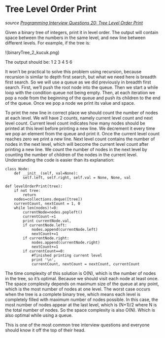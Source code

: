 # Tree Level Order Print

_source [Programming Interview Questions 20: Tree Level Order Print](http://www.ardendertat.com/2011/12/05/programming-interview-questions-20-tree-level-order-print/)_

Given a binary tree of integers, print it in level order. The output will contain space between the numbers in the same level, and new line between different levels. For example, if the tree is:

!(binaryTree_2_kucuk.png)


The output should be:
1
2 3
4 5 6

It won’t be practical to solve this problem using recursion, because recursion is similar to depth first search, but what we need here is breadth first search. So we will use a queue as we did previously in breadth first search. First, we’ll push the root node into the queue. Then we start a while loop with the condition queue not being empty. Then, at each iteration we pop a node from the beginning of the queue and push its children to the end of the queue. Once we pop a node we print its value and space.

To print the new line in correct place we should count the number of nodes at each level. We will have 2 counts, namely current level count and next level count. Current level count indicates how many nodes should be printed at this level before printing a new line. We decrement it every time we pop an element from the queue and print it. Once the current level count reaches zero we print a new line. Next level count contains the number of nodes in the next level, which will become the current level count after printing a new line. We count the number of nodes in the next level by counting the number of children of the nodes in the current level. Understanding the code is easier than its explanation:

```
class Node:
    def __init__(self, val=None):
        self.left, self.right, self.val = None, None, val

def levelOrderPrint(tree):
    if not tree:
        return
    nodes=collections.deque([tree])
    currentCount, nextCount = 1, 0
    while len(nodes)!=0:
        currentNode=nodes.popleft()
        currentCount-=1
        print currentNode.val,
        if currentNode.left:
            nodes.append(currentNode.left)
            nextCount+=1
        if currentNode.right:
            nodes.append(currentNode.right)
            nextCount+=1
        if currentCount==0:
            #finished printing current level
            print '\n',
            currentCount, nextCount = nextCount, currentCount

```

The time complexity of this solution is O(N), which is the number of nodes in the tree, so it’s optimal. Because we should visit each node at least once. The space complexity depends on maximum size of the queue at any point, which is the most number of nodes at one level. The worst case occurs when the tree is a complete binary tree, which means each level is completely filled with maximum number of nodes possible. In this case, the most number of nodes appear at the last level, which is (N+1)/2 where N is the total number of nodes. So the space complexity is also O(N). Which is also optimal while using a queue.

This is one of the most common tree interview questions and everyone should know it off the top of their head.
